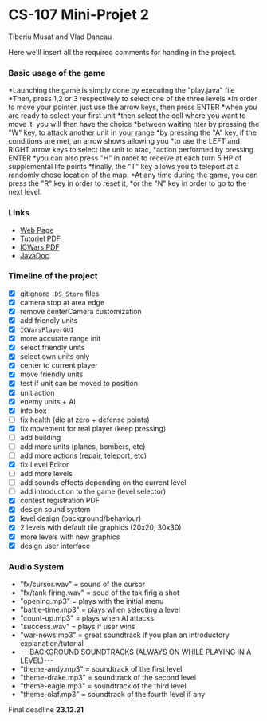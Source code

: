 # CS-107 Mini-Projet 2
Tiberiu Musat and Vlad Dancau

Here we'll insert all the required comments for handing in the project.

### Basic usage of the game

*Launching the game is simply done by executing the "play.java" file
*Then, press 1,2 or 3 respectively to select one of the three levels
*In order to move your pointer, just use the arrow keys, then press ENTER
*when you are ready to select your first unit
*then select the cell where you want to move it, you will then have the choice
*between waiting hter by pressing the "W" key, to attack another unit in your range
*by pressing the "A" key, if the conditions are met, an arrow shows allowing you
*to use the LEFT and RIGHT arrow keys to select the unit to atac,
*action performed by pressing ENTER
*you can also press "H" in order to receive at each turn 5 HP of supplemental life points
*finally, the "T" key allows you to teleport at a randomly chose location of the map.
*At any time during the game, you can press the "R" key in order to reset it,
*or the "N" key in order to go to the next level.


### Links

* [Web Page](https://proginsc.epfl.ch/wwwhiver/mini-projet2/descriptif.html)
* [Tutoriel PDF](https://proginsc.epfl.ch/wwwhiver/mini-projet2/tuto-maquette.pdf)
* [ICWars PDF](https://proginsc.epfl.ch/wwwhiver/mini-projet2/icwars.pdf)
* [JavaDoc](https://proginsc.epfl.ch/wwwhiver/mini-projet2/JavaDoc/index.html)

### Timeline of the project

* [X] gitignore `.DS_Store` files
* [X] camera stop at area edge
* [X] remove centerCamera customization
* [X] add friendly units
* [X] `ICWarsPlayerGUI`
* [X] more accurate range init
* [X] select friendly units
* [X] select own units only
* [X] center to current player
* [X] move friendly units
* [X] test if unit can be moved to position
* [X] unit action
* [X] enemy units + AI
* [X] info box
* [ ] fix health (die at zero + defense points)
* [X] fix movement for real player (keep pressing)
* [ ] add building
* [ ] add more units (planes, bombers, etc)
* [ ] add more actions (repair, teleport, etc)
* [X] fix Level Editor
* [ ] add more levels
* [ ] add sounds effects depending on the current level
* [ ] add introduction to the game (level selector)
* [X] contest registration PDF
* [X] design sound system
* [X] level design (background/behaviour)
* [X] 2 levels with default tile graphics (20x20, 30x30)
* [X] more levels with new graphics
* [X] design user interface

### Audio System
* "fx/cursor.wav" = sound of the cursor
* "fx/tank firing.wav" = soud of the tak firig a shot
* "opening.mp3" = plays with the initial menu
* "battle-time.mp3" = plays when selecting a level
* "count-up.mp3" = plays when AI attacks
* "success.wav" = plays if user wins
* "war-news.mp3" = great soundtrack if you plan an introductory explanation/tutorial
* ---BACKGROUND SOUNDTRACKS (ALWAYS ON WHILE PLAYING IN A LEVEL)---
* "theme-andy.mp3" = soundtrack of the first level
* "theme-drake.mp3" = soundtrack of the second level
* "theme-eagle.mp3" = soundtrack of the third level
* "theme-olaf.mp3" = soundtrack of the fourth level if any


Final deadline **23.12.21**
